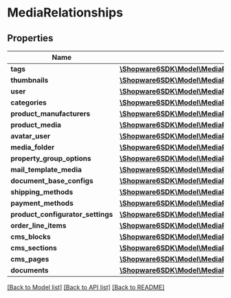 # MediaRelationships

## Properties
Name | Type | Description | Notes
------------ | ------------- | ------------- | -------------
**tags** | [**\Shopware6SDK\Model\MediaRelationshipsTags**](MediaRelationshipsTags.md) |  | [optional] 
**thumbnails** | [**\Shopware6SDK\Model\MediaRelationshipsThumbnails**](MediaRelationshipsThumbnails.md) |  | [optional] 
**user** | [**\Shopware6SDK\Model\MediaRelationshipsUser**](MediaRelationshipsUser.md) |  | [optional] 
**categories** | [**\Shopware6SDK\Model\MediaRelationshipsCategories**](MediaRelationshipsCategories.md) |  | [optional] 
**product_manufacturers** | [**\Shopware6SDK\Model\MediaRelationshipsProductManufacturers**](MediaRelationshipsProductManufacturers.md) |  | [optional] 
**product_media** | [**\Shopware6SDK\Model\MediaRelationshipsProductMedia**](MediaRelationshipsProductMedia.md) |  | [optional] 
**avatar_user** | [**\Shopware6SDK\Model\MediaRelationshipsAvatarUser**](MediaRelationshipsAvatarUser.md) |  | [optional] 
**media_folder** | [**\Shopware6SDK\Model\MediaRelationshipsMediaFolder**](MediaRelationshipsMediaFolder.md) |  | [optional] 
**property_group_options** | [**\Shopware6SDK\Model\MediaRelationshipsPropertyGroupOptions**](MediaRelationshipsPropertyGroupOptions.md) |  | [optional] 
**mail_template_media** | [**\Shopware6SDK\Model\MediaRelationshipsMailTemplateMedia**](MediaRelationshipsMailTemplateMedia.md) |  | [optional] 
**document_base_configs** | [**\Shopware6SDK\Model\MediaRelationshipsDocumentBaseConfigs**](MediaRelationshipsDocumentBaseConfigs.md) |  | [optional] 
**shipping_methods** | [**\Shopware6SDK\Model\MediaRelationshipsShippingMethods**](MediaRelationshipsShippingMethods.md) |  | [optional] 
**payment_methods** | [**\Shopware6SDK\Model\MediaRelationshipsPaymentMethods**](MediaRelationshipsPaymentMethods.md) |  | [optional] 
**product_configurator_settings** | [**\Shopware6SDK\Model\MediaRelationshipsProductConfiguratorSettings**](MediaRelationshipsProductConfiguratorSettings.md) |  | [optional] 
**order_line_items** | [**\Shopware6SDK\Model\MediaRelationshipsOrderLineItems**](MediaRelationshipsOrderLineItems.md) |  | [optional] 
**cms_blocks** | [**\Shopware6SDK\Model\MediaRelationshipsCmsBlocks**](MediaRelationshipsCmsBlocks.md) |  | [optional] 
**cms_sections** | [**\Shopware6SDK\Model\MediaRelationshipsCmsSections**](MediaRelationshipsCmsSections.md) |  | [optional] 
**cms_pages** | [**\Shopware6SDK\Model\MediaRelationshipsCmsPages**](MediaRelationshipsCmsPages.md) |  | [optional] 
**documents** | [**\Shopware6SDK\Model\MediaRelationshipsDocuments**](MediaRelationshipsDocuments.md) |  | [optional] 

[[Back to Model list]](../../README.md#documentation-for-models) [[Back to API list]](../../README.md#documentation-for-api-endpoints) [[Back to README]](../../README.md)

